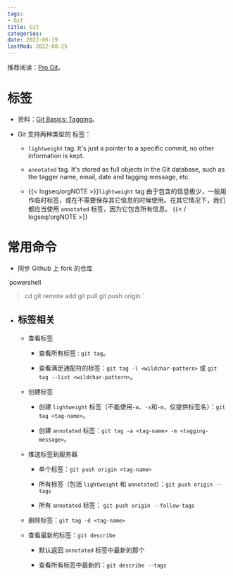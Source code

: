 ```yaml
---
tags:
- Git
title: Git
categories:
date: 2022-06-19
lastMod: 2022-08-25
---
```



推荐阅读：[Pro Git](https://git-scm.com/book/en/v2)。

# 标签


  + 资料：[Git Basics: Tagging](https://git-scm.com/book/en/v2/Git-Basics-Tagging/)。

  + Git 支持两种类型的 标签：

    + `lightweight` tag. It's just a pointer to a specific commit, no other information is kept.

    + `annotated` tag. It's stored as full objects in the Git database, such as the tagger name, email, date and tagging message, etc.

    + {{< logseq/orgNOTE >}}`lightweight` tag 由于包含的信息极少，一般用作临时标签，或在不需要保存其它信息的时候使用。在其它情况下，我们都应当使用 `annotated` 标签，因为它包含所有信息。
{{< / logseq/orgNOTE >}}

# 常用命令

  + 同步 Github 上 fork 的仓库

`powershell
> cd <your-forked-repo>	
> git remote add <upstream-repo-name> <upstream-repo-url>
> git pull <upstream-repo-name> <branch-name>
> git push origin <branch-name>
`

  + ## 标签相关

    + 查看标签

      + 查看所有标签 : `git tag`。

      + 查看满足通配符的标签：`git tag -l <wildchar-pattern>` 或 `git tag --list <wildchar-pattern>`。

    + 创建标签

      + 创建 `lightweight` 标签（不能使用`-a`、`-s`和`-m`，仅提供标签名）：`git tag <tag-name>`。

      + 创建 `annotated` 标签：`git tag -a <tag-name> -m <tagging-message>`。

    + 推送标签到服务器

      + 单个标签：`git push origin <tag-name>`

      + 所有标签（包括 `lightweight` 和 `annotated`）：`git push origin --tags`

      + 所有 `annotated` 标签： `git push origin --follow-tags`

    + 删除标签：`git tag -d <tag-name>`

    + 查看最新的标签：`git describe`

      + 默认返回 `annotated` 标签中最新的那个

      + 查看所有标签中最新的：`git describe --tags`
